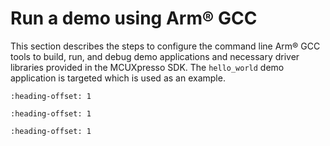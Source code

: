 # Run a demo using Arm® GCC

This section describes the steps to configure the command line Arm® GCC tools to build, run, and debug demo applications and necessary driver libraries provided in the MCUXpresso SDK. The `hello_world` demo application is targeted which is used as an example.


```{include} ../topics/set_up_toolchain.md
:heading-offset: 1
```

```{include} ../topics/build_an_example_application_002.md
:heading-offset: 1
```

```{include} ../topics/run_an_example_application_001.md
:heading-offset: 1
```

